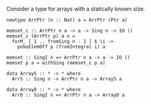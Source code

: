 
Consider a type for arrays with a statically known size.

```wiki
newtype ArrPtr (n :: Nat) a = ArrPtr (Ptr a)

memset_c :: ArrPtr n a -> a -> Sing n -> IO ()
memset_c (ArrPtr p) a n =
  forM_ [ 1 .. fromSing n - 1 ] $ \i ->
    pokeElemOff p (fromIntegral i) a

memset :: SingI n => ArrPtr n a -> a -> IO ()
memset p a = withSing (memset_c p a)
```

```wiki
data ArrayS :: * -> * where
  ArrS :: Sing n -> ArrPtr n a -> ArrayS a
```

```wiki
data ArrayD :: * -> * where
  ArrD :: SingI n => ArrPtr n a -> ArrayD a
```